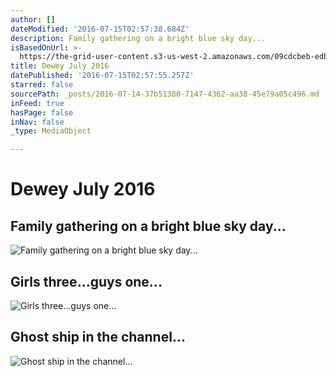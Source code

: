 ```yaml
---
author: []
dateModified: '2016-07-15T02:57:38.684Z'
description: Family gathering on a bright blue sky day...
isBasedOnUrl: >-
  https://the-grid-user-content.s3-us-west-2.amazonaws.com/09cdcbeb-edb8-4eeb-afec-3c5dd1832696.jpg
title: Dewey July 2016
datePublished: '2016-07-15T02:57:55.257Z'
starred: false
sourcePath: _posts/2016-07-14-37b51380-7147-4362-aa38-45e79a05c496.md
inFeed: true
hasPage: false
inNav: false
_type: MediaObject

---
```

# Dewey July 2016

## Family gathering on a bright blue sky day...
![Family gathering on a bright blue sky day...](https://the-grid-user-content.s3-us-west-2.amazonaws.com/09cdcbeb-edb8-4eeb-afec-3c5dd1832696.jpg)

## Girls three...guys one...
![Girls three...guys one...](https://the-grid-user-content.s3-us-west-2.amazonaws.com/7461485f-4382-4322-b6c7-ff53162cd9de.jpg)

## Ghost ship in the channel...
![Ghost ship in the channel...](https://the-grid-user-content.s3-us-west-2.amazonaws.com/a92115c6-a7c7-4be1-b98c-8c3301cd9170.jpg)